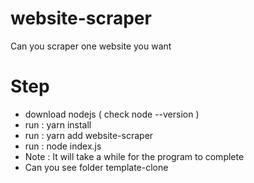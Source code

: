 # website-scraper
Can you scraper one website you want
# Step
- download nodejs ( check node --version )
- run : yarn install
- run : yarn add website-scraper
- run : node index.js
- Note : It will take a while for the program to complete
- Can you see folder template-clone
